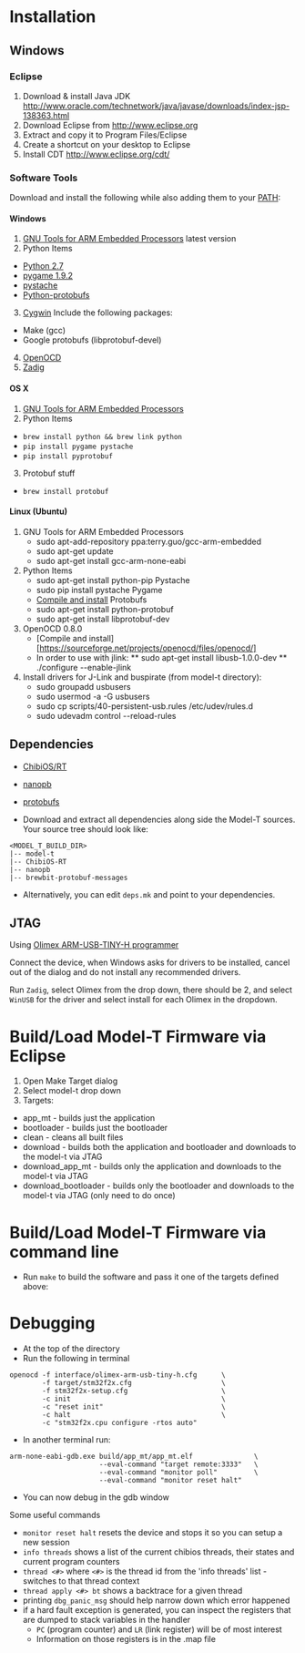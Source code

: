 # Installation

## Windows

### Eclipse

1. Download & install Java JDK http://www.oracle.com/technetwork/java/javase/downloads/index-jsp-138363.html
2. Download Eclipse from http://www.eclipse.org
3. Extract and copy it to Program Files/Eclipse
4. Create a shortcut on your desktop to Eclipse
5. Install CDT http://www.eclipse.org/cdt/

### Software Tools

Download and install the following while also adding them to your [PATH](http://publib.boulder.ibm.com/iseries/v5r2/ic2924/books/5445775168.htm):

#### Windows

1. [GNU Tools for ARM Embedded Processors](https://launchpad.net/gcc-arm-embedded/+download) latest version
2. Python Items
  * [Python 2.7](http://www.python.org/download/releases/2.7/)
  * [pygame 1.9.2](https://bitbucket.org/pygame/pygame/downloads/pygame-1.9.2a0.win32-py2.7.msi)
  * [pystache](https://s3.amazonaws.com/uploads.hipchat.com/49452%2F333814%2Fcj6PlPIo8F7mGhL%2Fpystache-0.5.3.win32.exe)
  * [Python-protobufs](https://s3.amazonaws.com/uploads.hipchat.com/49452/333815/EnIwDJuDwzL8I7u/protobuf-2.5.0.win32.exe)
3. [Cygwin](http://www.cygwin.com/) Include the following packages:
  * Make (gcc)
  * Google protobufs (libprotobuf-devel)
4. [OpenOCD](https://s3.amazonaws.com/uploads.hipchat.com/49452/333814/DhJFwW8L6t0xG3d/openocd-0.8.0.zip)
5. [Zadig](http://zadig.akeo.ie/)

#### OS X

1. [GNU Tools for ARM Embedded Processors](https://launchpad.net/gcc-arm-embedded/4.7/4.7-2013-q3-update/+download/gcc-arm-none-eabi-4_7-2013q3-20130916-mac.tar.bz2)
2. Python Items
  * `brew install python && brew link python`
  * `pip install pygame pystache`
  * `pip install pyprotobuf`
3. Protobuf stuff
  * `brew install protobuf`
  
#### Linux (Ubuntu)
1. GNU Tools for ARM Embedded Processors
	* sudo apt-add-repository ppa:terry.guo/gcc-arm-embedded
	* sudo apt-get update
	* sudo apt-get install gcc-arm-none-eabi
2. Python Items
	* sudo apt-get install python-pip
	Pystache
	* sudo pip install pystache
	Pygame
	* [Compile and install](http://www.pygame.org/wiki/CompileUbuntu)
	Protobufs
	* sudo apt-get install python-protobuf	
	* sudo apt-get install libprotobuf-dev
3. OpenOCD 0.8.0 
	* [Compile and install][https://sourceforge.net/projects/openocd/files/openocd/]
	* In order to use with jlink:
	** sudo apt-get install libusb-1.0.0-dev
	** ./configure --enable-jlink
4. Install drivers for J-Link and buspirate (from model-t directory):
	* sudo groupadd usbusers
	* sudo usermod -a -G usbusers <your username>
	* sudo cp scripts/40-persistent-usb.rules /etc/udev/rules.d
	* sudo udevadm control --reload-rules
	

## Dependencies

* [ChibiOS/RT](https://github.com/brewbit/ChibiOS-RT/branches/stable_2.4.x)
* [nanopb](http://koti.kapsi.fi/~jpa/nanopb/download/nanopb-0.2.4.tar.gz)
* [protobufs](https://github.com/brewbit/brewbit-protobuf-messages)

* Download and extract all dependencies along side the Model-T sources. Your source tree should look like:

```
<MODEL_T_BUILD_DIR>
|-- model-t
|-- ChibiOS-RT
|-- nanopb
|-- brewbit-protobuf-messages
```

* Alternatively, you can edit `deps.mk` and point to your dependencies.

## JTAG

Using [Olimex ARM-USB-TINY-H programmer](https://www.olimex.com/Products/ARM/JTAG/ARM-USB-TINY-H/)

Connect the device, when Windows asks for drivers to be installed,
cancel out of the dialog and do not install any recommended drivers.

Run `Zadig`, select Olimex from the drop down, there should be 2, and
select `WinUSB` for the driver and select install for each Olimex in the
dropdown.

# Build/Load Model-T Firmware via Eclipse

1. Open Make Target dialog
2. Select model-t drop down
3. Targets:
  * app_mt              - builds just the application
  * bootloader          - builds just the bootloader
  * clean               - cleans all built files
  * download            - builds both the application and bootloader and downloads to the model-t via JTAG
  * download_app_mt     - builds only the application and downloads to the model-t via JTAG
  * download_bootloader - builds only the bootloader and downloads to the model-t via JTAG (only need to do once)

# Build/Load Model-T Firmware via command line

* Run `make` to build the software and pass it one of the targets defined above:

# Debugging

* At the top of the directory
* Run the following in terminal

```
openocd -f interface/olimex-arm-usb-tiny-h.cfg      \
        -f target/stm32f2x.cfg                      \
        -f stm32f2x-setup.cfg                       \
        -c init                                     \
        -c "reset init"                             \
        -c halt                                     \
        -c "stm32f2x.cpu configure -rtos auto"
```

* In another terminal run:

```
arm-none-eabi-gdb.exe build/app_mt/app_mt.elf               \
                      --eval-command "target remote:3333"   \
                      --eval-command "monitor poll"         \
                      --eval-command "monitor reset halt"
```

* You can now debug in the gdb window

 Some useful commands

* `monitor reset halt` resets the device and stops it so you can setup a new session
* `info threads` shows a list of the current chibios threads, their states and current program counters
* `thread <#>` where `<#>` is the thread id from the 'info threads' list - switches to that thread context
* `thread apply <#> bt` shows a backtrace for a given thread
* printing `dbg_panic_msg` should help narrow down which error happened
* if a hard fault exception is generated, you can inspect the registers that are dumped to stack variables in the handler
  * `PC` (program counter) and `LR` (link register) will be of most interest
  * Information on those registers is in the .map file


